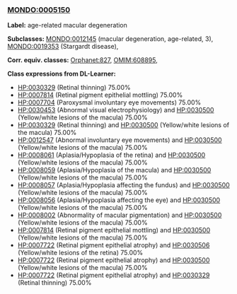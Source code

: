 
### [MONDO:0005150](http://purl.obolibrary.org/obo/MONDO_0005150)
**Label:** age-related macular degeneration

**Subclasses:** [MONDO:0012145](http://purl.obolibrary.org/obo/MONDO_0012145) (macular degeneration, age-related, 3), [MONDO:0019353](http://purl.obolibrary.org/obo/MONDO_0019353) (Stargardt disease), 

**Corr. equiv. classes:** [Orphanet:827](http://www.orpha.net/ORDO/Orphanet_827), [OMIM:608895](http://purl.obolibrary.org/obo/OMIM_608895), 

**Class expressions from DL-Learner:**

- [HP:0030329](http://purl.obolibrary.org/obo/HP_0030329) (Retinal thinning) 75.00%
- [HP:0007814](http://purl.obolibrary.org/obo/HP_0007814) (Retinal pigment epithelial mottling) 75.00%
- [HP:0007704](http://purl.obolibrary.org/obo/HP_0007704) (Paroxysmal involuntary eye movements) 75.00%
- [HP:0030453](http://purl.obolibrary.org/obo/HP_0030453) (Abnormal visual electrophysiology) and [HP:0030500](http://purl.obolibrary.org/obo/HP_0030500) (Yellow/white lesions of the macula) 75.00%
- [HP:0030329](http://purl.obolibrary.org/obo/HP_0030329) (Retinal thinning) and [HP:0030500](http://purl.obolibrary.org/obo/HP_0030500) (Yellow/white lesions of the macula) 75.00%
- [HP:0012547](http://purl.obolibrary.org/obo/HP_0012547) (Abnormal involuntary eye movements) and [HP:0030500](http://purl.obolibrary.org/obo/HP_0030500) (Yellow/white lesions of the macula) 75.00%
- [HP:0008061](http://purl.obolibrary.org/obo/HP_0008061) (Aplasia/Hypoplasia of the retina) and [HP:0030500](http://purl.obolibrary.org/obo/HP_0030500) (Yellow/white lesions of the macula) 75.00%
- [HP:0008059](http://purl.obolibrary.org/obo/HP_0008059) (Aplasia/Hypoplasia of the macula) and [HP:0030500](http://purl.obolibrary.org/obo/HP_0030500) (Yellow/white lesions of the macula) 75.00%
- [HP:0008057](http://purl.obolibrary.org/obo/HP_0008057) (Aplasia/Hypoplasia affecting the fundus) and [HP:0030500](http://purl.obolibrary.org/obo/HP_0030500) (Yellow/white lesions of the macula) 75.00%
- [HP:0008056](http://purl.obolibrary.org/obo/HP_0008056) (Aplasia/Hypoplasia affecting the eye) and [HP:0030500](http://purl.obolibrary.org/obo/HP_0030500) (Yellow/white lesions of the macula) 75.00%
- [HP:0008002](http://purl.obolibrary.org/obo/HP_0008002) (Abnormality of macular pigmentation) and [HP:0030500](http://purl.obolibrary.org/obo/HP_0030500) (Yellow/white lesions of the macula) 75.00%
- [HP:0007814](http://purl.obolibrary.org/obo/HP_0007814) (Retinal pigment epithelial mottling) and [HP:0030500](http://purl.obolibrary.org/obo/HP_0030500) (Yellow/white lesions of the macula) 75.00%
- [HP:0007722](http://purl.obolibrary.org/obo/HP_0007722) (Retinal pigment epithelial atrophy) and [HP:0030506](http://purl.obolibrary.org/obo/HP_0030506) (Yellow/white lesions of the retina) 75.00%
- [HP:0007722](http://purl.obolibrary.org/obo/HP_0007722) (Retinal pigment epithelial atrophy) and [HP:0030500](http://purl.obolibrary.org/obo/HP_0030500) (Yellow/white lesions of the macula) 75.00%
- [HP:0007722](http://purl.obolibrary.org/obo/HP_0007722) (Retinal pigment epithelial atrophy) and [HP:0030329](http://purl.obolibrary.org/obo/HP_0030329) (Retinal thinning) 75.00%


